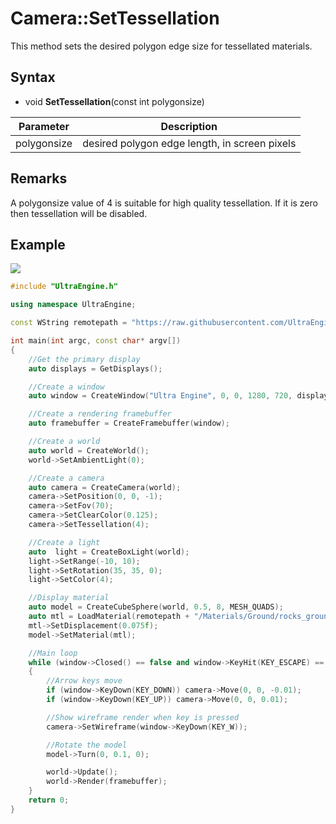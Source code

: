 # Camera::SetTessellation

This method sets the desired polygon edge size for tessellated materials.

## Syntax

- void **SetTessellation**(const int polygonsize)

| Parameter | Description |
| --- | --- |
| polygonsize | desired polygon edge length, in screen pixels |

## Remarks

A polygonsize value of 4 is suitable for high quality tessellation. If it is zero then tessellation will be disabled.

## Example

![](https://raw.githubusercontent.com/UltraEngine/Documentation/master/Images/tessellation.jpg)

```c++
#include "UltraEngine.h"

using namespace UltraEngine;

const WString remotepath = "https://raw.githubusercontent.com/UltraEngine/Documentation/master/Assets";

int main(int argc, const char* argv[])
{
    //Get the primary display
    auto displays = GetDisplays();

    //Create a window
    auto window = CreateWindow("Ultra Engine", 0, 0, 1280, 720, displays[0], WINDOW_CENTER | WINDOW_TITLEBAR);

    //Create a rendering framebuffer
    auto framebuffer = CreateFramebuffer(window);

    //Create a world
    auto world = CreateWorld();
    world->SetAmbientLight(0);

    //Create a camera
    auto camera = CreateCamera(world);
    camera->SetPosition(0, 0, -1);
    camera->SetFov(70);
    camera->SetClearColor(0.125);
    camera->SetTessellation(4);

    //Create a light
    auto  light = CreateBoxLight(world);
    light->SetRange(-10, 10);
    light->SetRotation(35, 35, 0);
    light->SetColor(4);

    //Display material
    auto model = CreateCubeSphere(world, 0.5, 8, MESH_QUADS);
    auto mtl = LoadMaterial(remotepath + "/Materials/Ground/rocks_ground_02.json");
    mtl->SetDisplacement(0.075f);
    model->SetMaterial(mtl);

    //Main loop
    while (window->Closed() == false and window->KeyHit(KEY_ESCAPE) == false)
    {
        //Arrow keys move
        if (window->KeyDown(KEY_DOWN)) camera->Move(0, 0, -0.01);
        if (window->KeyDown(KEY_UP)) camera->Move(0, 0, 0.01);

        //Show wireframe render when key is pressed
        camera->SetWireframe(window->KeyDown(KEY_W));

        //Rotate the model
        model->Turn(0, 0.1, 0);

        world->Update();
        world->Render(framebuffer);
    }
    return 0;
}
```
